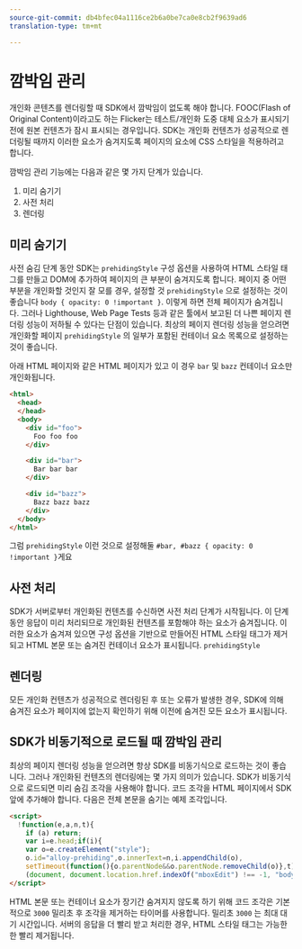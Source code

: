 ```yaml
---
source-git-commit: db4bfec04a1116ce2b6a0be7ca0e8cb2f9639ad6
translation-type: tm+mt

---
```

# 깜박임 관리

개인화 콘텐츠를 렌더링할 때 SDK에서 깜박임이 없도록 해야 합니다. FOOC(Flash of Original Content)이라고도 하는 Flicker는 테스트/개인화 도중 대체 요소가 표시되기 전에 원본 컨텐츠가 잠시 표시되는 경우입니다. SDK는 개인화 컨텐츠가 성공적으로 렌더링될 때까지 이러한 요소가 숨겨지도록 페이지의 요소에 CSS 스타일을 적용하려고 합니다.

깜박임 관리 기능에는 다음과 같은 몇 가지 단계가 있습니다.

1. 미리 숨기기
1. 사전 처리
1. 렌더링

## 미리 숨기기

사전 숨김 단계 동안 SDK는 `prehidingStyle` 구성 옵션을 사용하여 HTML 스타일 태그를 만들고 DOM에 추가하여 페이지의 큰 부분이 숨겨지도록 합니다. 페이지 중 어떤 부분을 개인화할 것인지 잘 모를 경우, 설정할 것 `prehidingStyle` 으로 설정하는 것이 좋습니다 `body { opacity: 0 !important }`. 이렇게 하면 전체 페이지가 숨겨집니다. 그러나 Lighthouse, Web Page Tests 등과 같은 툴에서 보고된 더 나쁜 페이지 렌더링 성능이 저하될 수 있다는 단점이 있습니다. 최상의 페이지 렌더링 성능을 얻으려면 개인화할 페이지 `prehidingStyle` 의 일부가 포함된 컨테이너 요소 목록으로 설정하는 것이 좋습니다.

아래 HTML 페이지와 같은 HTML 페이지가 있고 이 경우 `bar` 및 `bazz` 컨테이너 요소만 개인화됩니다.

```html
<html>
  <head>
  </head>
  <body>
    <div id="foo">
      Foo foo foo
    </div>

    <div id="bar">
      Bar bar bar
    </div>

    <div id="bazz">
      Bazz bazz bazz
    </div>
  </body>
</html>
```

그럼 `prehidingStyle` 이런 것으로 설정해둘 `#bar, #bazz { opacity: 0 !important }`게요

## 사전 처리

SDK가 서버로부터 개인화된 컨텐츠를 수신하면 사전 처리 단계가 시작됩니다. 이 단계 동안 응답이 미리 처리되므로 개인화된 컨텐츠를 포함해야 하는 요소가 숨겨집니다. 이러한 요소가 숨겨져 있으면 구성 옵션을 기반으로 만들어진 HTML 스타일 태그가 제거되고 HTML 본문 또는 숨겨진 컨테이너 요소가 표시됩니다. `prehidingStyle`

## 렌더링

모든 개인화 컨텐츠가 성공적으로 렌더링된 후 또는 오류가 발생한 경우, SDK에 의해 숨겨진 요소가 페이지에 없는지 확인하기 위해 이전에 숨겨진 모든 요소가 표시됩니다.

## SDK가 비동기적으로 로드될 때 깜박임 관리

최상의 페이지 렌더링 성능을 얻으려면 항상 SDK를 비동기식으로 로드하는 것이 좋습니다. 그러나 개인화된 컨텐츠의 렌더링에는 몇 가지 의미가 있습니다. SDK가 비동기식으로 로드되면 미리 숨김 조각을 사용해야 합니다. 코드 조각을 HTML 페이지에서 SDK 앞에 추가해야 합니다. 다음은 전체 본문을 숨기는 예제 조각입니다.

```html
<script>
  !function(e,a,n,t){
    if (a) return;
    var i=e.head;if(i){
    var o=e.createElement("style");
    o.id="alloy-prehiding",o.innerText=n,i.appendChild(o),
    setTimeout(function(){o.parentNode&&o.parentNode.removeChild(o)},t)}}
    (document, document.location.href.indexOf("mboxEdit") !== -1, "body { opacity: 0 !important }", 3000);
</script>
```

HTML 본문 또는 컨테이너 요소가 장기간 숨겨지지 않도록 하기 위해 코드 조각은 기본적으로 `3000` 밀리초 후 조각을 제거하는 타이머를 사용합니다. 밀리초 `3000` 는 최대 대기 시간입니다. 서버의 응답을 더 빨리 받고 처리한 경우, HTML 스타일 태그는 가능한 한 빨리 제거됩니다.
